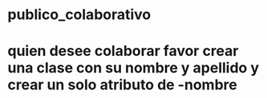# publico_colaborativo
# quien desee colaborar favor crear una clase con su nombre y apellido y crear un solo atributo de -nombre
